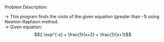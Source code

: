 Problem Description:  

-> This program finds the roots of the given equation (greater than -1) using Newton-Raphson method.  
-> Given equation:  
$$2 \exp^{-x} = \frac{1}{x+2} + \frac{1}{x+1}$$
